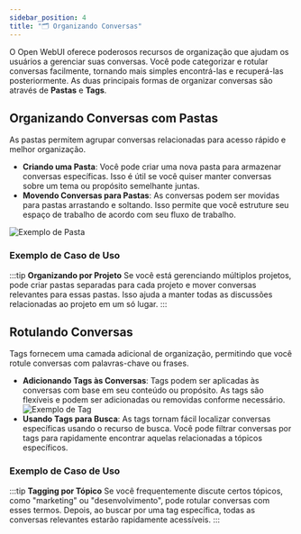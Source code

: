 ```yaml
---
sidebar_position: 4
title: "🗂️ Organizando Conversas"
---
```


O Open WebUI oferece poderosos recursos de organização que ajudam os usuários a gerenciar suas conversas. Você pode categorizar e rotular conversas facilmente, tornando mais simples encontrá-las e recuperá-las posteriormente. As duas principais formas de organizar conversas são através de **Pastas** e **Tags**.

## Organizando Conversas com Pastas

As pastas permitem agrupar conversas relacionadas para acesso rápido e melhor organização.

- **Criando uma Pasta**: Você pode criar uma nova pasta para armazenar conversas específicas. Isso é útil se você quiser manter conversas sobre um tema ou propósito semelhante juntas.
- **Movendo Conversas para Pastas**: As conversas podem ser movidas para pastas arrastando e soltando. Isso permite que você estruture seu espaço de trabalho de acordo com seu fluxo de trabalho.

![Exemplo de Pasta](/images/folder-demo.gif)

### Exemplo de Caso de Uso

:::tip **Organizando por Projeto**
Se você está gerenciando múltiplos projetos, pode criar pastas separadas para cada projeto e mover conversas relevantes para essas pastas. Isso ajuda a manter todas as discussões relacionadas ao projeto em um só lugar.
:::

## Rotulando Conversas

Tags fornecem uma camada adicional de organização, permitindo que você rotule conversas com palavras-chave ou frases.

- **Adicionando Tags às Conversas**: Tags podem ser aplicadas às conversas com base em seu conteúdo ou propósito. As tags são flexíveis e podem ser adicionadas ou removidas conforme necessário.
![Exemplo de Tag](/images/tag-demo.gif)
- **Usando Tags para Busca**: As tags tornam fácil localizar conversas específicas usando o recurso de busca. Você pode filtrar conversas por tags para rapidamente encontrar aquelas relacionadas a tópicos específicos.

### Exemplo de Caso de Uso

:::tip **Tagging por Tópico**
Se você frequentemente discute certos tópicos, como "marketing" ou "desenvolvimento", pode rotular conversas com esses termos. Depois, ao buscar por uma tag específica, todas as conversas relevantes estarão rapidamente acessíveis.
:::
